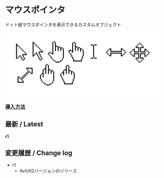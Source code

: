 # マウスポインタ

ドット絵マウスポインタを表示できるカスタムオブジェクト

![sample](image.jpg)

### [導入方法](https://github.com/nea-c/AviUtl-Scripts/blob/master/aviutl2/README.md)

## 最新 / Latest

**r1**


## 変更履歴 / Change log

- r1
    - AviUtl2バージョンのリリース